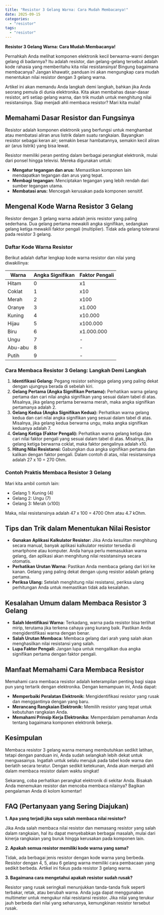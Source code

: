 ```yaml
---
title: "Resistor 3 Gelang Warna: Cara Mudah Membacanya!"
date: 2025-09-15
categories: 
  - "resistor"
tags: 
  - "resistor"
---
```


**Resistor 3 Gelang Warna: Cara Mudah Membacanya!**

Pernahkah Anda melihat komponen elektronik kecil berwarna-warni dengan gelang di badannya? Itu adalah resistor, dan gelang-gelang tersebut adalah kode rahasia yang memberitahu kita nilai resistansinya! Bingung bagaimana membacanya? Jangan khawatir, panduan ini akan mengungkap cara mudah menentukan nilai resistor dengan 3 gelang warna.

Artikel ini akan memandu Anda langkah demi langkah, bahkan jika Anda seorang pemula di dunia elektronika. Kita akan membahas dasar-dasar resistor, arti setiap gelang warna, dan trik mudah untuk menghitung nilai resistansinya. Siap menjadi ahli membaca resistor? Mari kita mulai!

## Memahami Dasar Resistor dan Fungsinya

Resistor adalah komponen elektronik yang berfungsi untuk menghambat atau membatasi aliran arus listrik dalam suatu rangkaian. Bayangkan resistor sebagai keran air; semakin besar hambatannya, semakin kecil aliran air (arus listrik) yang bisa lewat.

Resistor memiliki peran penting dalam berbagai perangkat elektronik, mulai dari ponsel hingga televisi. Mereka digunakan untuk:

- **Mengatur tegangan dan arus:** Memastikan komponen lain mendapatkan tegangan dan arus yang tepat.
- **Membagi tegangan:** Menciptakan tegangan yang lebih rendah dari sumber tegangan utama.
- **Membatasi arus:** Mencegah kerusakan pada komponen sensitif.

## Mengenal Kode Warna Resistor 3 Gelang

Resistor dengan 3 gelang warna adalah jenis resistor yang paling sederhana. Dua gelang pertama mewakili angka signifikan, sedangkan gelang ketiga mewakili faktor pengali (multiplier). Tidak ada gelang toleransi pada resistor 3 gelang.

### Daftar Kode Warna Resistor

Berikut adalah daftar lengkap kode warna resistor dan nilai yang diwakilinya:

| Warna | Angka Signifikan | Faktor Pengali |
| --- | --- | --- |
| Hitam | 0 | x1 |
| Coklat | 1 | x10 |
| Merah | 2 | x100 |
| Oranye | 3 | x1.000 |
| Kuning | 4 | x10.000 |
| Hijau | 5 | x100.000 |
| Biru | 6 | x1.000.000 |
| Ungu | 7 | \- |
| Abu-abu | 8 | \- |
| Putih | 9 | \- |

### Cara Membaca Resistor 3 Gelang: Langkah Demi Langkah

1. **Identifikasi Gelang:** Pegang resistor sehingga gelang yang paling dekat dengan ujungnya berada di sebelah kiri.
2. **Gelang Pertama (Angka Signifikan Pertama):** Perhatikan warna gelang pertama dan cari nilai angka signifikan yang sesuai dalam tabel di atas. Misalnya, jika gelang pertama berwarna merah, maka angka signifikan pertamanya adalah 2.
3. **Gelang Kedua (Angka Signifikan Kedua):** Perhatikan warna gelang kedua dan cari nilai angka signifikan yang sesuai dalam tabel di atas. Misalnya, jika gelang kedua berwarna ungu, maka angka signifikan keduanya adalah 7.
4. **Gelang Ketiga (Faktor Pengali):** Perhatikan warna gelang ketiga dan cari nilai faktor pengali yang sesuai dalam tabel di atas. Misalnya, jika gelang ketiga berwarna coklat, maka faktor pengalinya adalah x10.
5. **Hitung Nilai Resistansi:** Gabungkan dua angka signifikan pertama dan kalikan dengan faktor pengali. Dalam contoh di atas, nilai resistansinya adalah 27 x 10 = 270 Ohm.

### Contoh Praktis Membaca Resistor 3 Gelang

Mari kita ambil contoh lain:

- Gelang 1: Kuning (4)
- Gelang 2: Ungu (7)
- Gelang 3: Merah (x100)

Maka, nilai resistansinya adalah 47 x 100 = 4700 Ohm atau 4.7 kOhm.

## Tips dan Trik dalam Menentukan Nilai Resistor

- **Gunakan Aplikasi Kalkulator Resistor:** Jika Anda kesulitan menghitung secara manual, banyak aplikasi kalkulator resistor tersedia di smartphone atau komputer. Anda hanya perlu memasukkan warna gelang, dan aplikasi akan menghitung nilai resistansinya secara otomatis.
- **Perhatikan Urutan Warna:** Pastikan Anda membaca gelang dari kiri ke kanan. Gelang yang paling dekat dengan ujung resistor adalah gelang pertama.
- **Periksa Ulang:** Setelah menghitung nilai resistansi, periksa ulang perhitungan Anda untuk memastikan tidak ada kesalahan.

## Kesalahan Umum dalam Membaca Resistor 3 Gelang

- **Salah Identifikasi Warna:** Terkadang, warna pada resistor bisa terlihat mirip, terutama jika terkena cahaya yang kurang baik. Pastikan Anda mengidentifikasi warna dengan benar.
- **Salah Urutan Membaca:** Membaca gelang dari arah yang salah akan menghasilkan nilai resistansi yang salah.
- **Lupa Faktor Pengali:** Jangan lupa untuk mengalikan dua angka signifikan pertama dengan faktor pengali.

## Manfaat Memahami Cara Membaca Resistor

Memahami cara membaca resistor adalah keterampilan penting bagi siapa pun yang tertarik dengan elektronika. Dengan kemampuan ini, Anda dapat:

- **Memperbaiki Peralatan Elektronik:** Mengidentifikasi resistor yang rusak dan menggantinya dengan yang baru.
- **Merancang Rangkaian Elektronik:** Memilih resistor yang tepat untuk kebutuhan rangkaian Anda.
- **Memahami Prinsip Kerja Elektronika:** Memperdalam pemahaman Anda tentang bagaimana komponen elektronik bekerja.

## Kesimpulan

Membaca resistor 3 gelang warna memang membutuhkan sedikit latihan, tetapi dengan panduan ini, Anda sudah selangkah lebih dekat untuk menguasainya. Ingatlah untuk selalu merujuk pada tabel kode warna dan berlatih secara teratur. Dengan sedikit ketekunan, Anda akan menjadi ahli dalam membaca resistor dalam waktu singkat!

Sekarang, coba perhatikan perangkat elektronik di sekitar Anda. Bisakah Anda menemukan resistor dan mencoba membaca nilainya? Bagikan pengalaman Anda di kolom komentar!

## FAQ (Pertanyaan yang Sering Diajukan)

**1\. Apa yang terjadi jika saya salah membaca nilai resistor?**

Jika Anda salah membaca nilai resistor dan memasang resistor yang salah dalam rangkaian, hal itu dapat menyebabkan berbagai masalah, mulai dari kinerja rangkaian yang buruk hingga kerusakan pada komponen lain.

**2\. Apakah semua resistor memiliki kode warna yang sama?**

Tidak, ada berbagai jenis resistor dengan kode warna yang berbeda. Resistor dengan 4, 5, atau 6 gelang warna memiliki cara pembacaan yang sedikit berbeda. Artikel ini fokus pada resistor 3 gelang warna.

**3\. Bagaimana cara mengetahui apakah resistor sudah rusak?**

Resistor yang rusak seringkali menunjukkan tanda-tanda fisik seperti terbakar, retak, atau berubah warna. Anda juga dapat menggunakan multimeter untuk mengukur nilai resistansi resistor. Jika nilai yang terukur jauh berbeda dari nilai yang seharusnya, kemungkinan resistor tersebut rusak.
